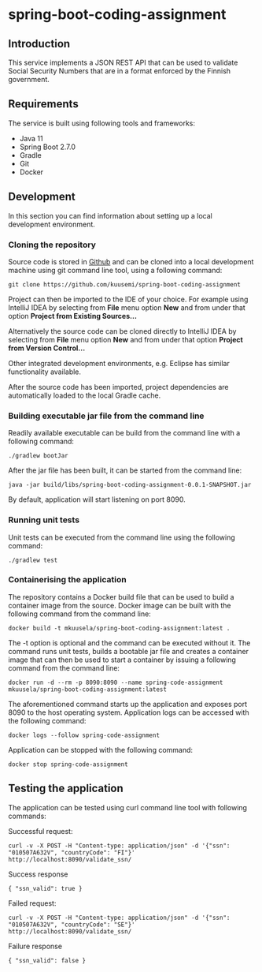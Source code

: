 # spring-boot-coding-assignment

## Introduction

This service implements a JSON REST API that can be used to validate Social Security Numbers that are in a format
enforced by the Finnish government.

## Requirements

The service is built using following tools and frameworks:

- Java 11
- Spring Boot 2.7.0
- Gradle
- Git
- Docker

## Development

In this section you can find information about setting up a local development environment.

### Cloning the repository

Source code is stored in [Github](https://github.com/kuusemi/spring-boot-coding-assignment) and can be cloned into a
local development machine using git command line tool, using a following command:

`git clone https://github.com/kuusemi/spring-boot-coding-assignment`

Project can then be imported to the IDE of your choice. For example using IntelliJ IDEA by selecting from **File** menu
option **New** and from under that option **Project from Existing Sources...**

Alternatively the source code can be cloned directly to IntelliJ IDEA by selecting from **File** menu
option **New** and from under that option **Project from Version Control...**

Other integrated development environments, e.g. Eclipse has similar functionality available.

After the source code has been imported, project dependencies are automatically loaded to the local Gradle cache.

### Building executable jar file from the command line

Readily available executable can be build from the command line with a following command:

`./gradlew bootJar`

After the jar file has been built, it can be started from the command line:

`java -jar build/libs/spring-boot-coding-assignment-0.0.1-SNAPSHOT.jar `

By default, application will start listening on port 8090.

### Running unit tests

Unit tests can be executed from the command line using the following command:

`./gradlew test`

### Containerising the application

The repository contains a Docker build file that can be used to build a container image from the source. Docker image
can be built with the following command from the command line:

`docker build -t mkuusela/spring-boot-coding-assignment:latest .`

The -t option is optional and the command can be executed without it. The command runs unit tests, builds a bootable jar
file and creates a container image that can then be used to start a container by issuing a following command from the command line:

`docker run -d --rm -p 8090:8090 --name spring-code-assignment mkuusela/spring-boot-coding-assignment:latest`

The aforementioned command starts up the application and exposes port 8090 to the host operating system. Application
logs can be accessed with the following command:

`docker logs --follow spring-code-assignment`

Application can be stopped with the following command:

`docker stop spring-code-assignment`

## Testing the application

The application can be tested using curl command line tool with following commands:

Successful request:

`
curl -v -X POST -H "Content-type: application/json" -d '{"ssn": "010507A632V", "countryCode": "FI"}' http://localhost:8090/validate_ssn/
`

Success response

`
{
"ssn_valid": true
}
`

Failed request:

`
curl -v -X POST -H "Content-type: application/json" -d '{"ssn": "010507A632V", "countryCode": "SE"}' http://localhost:8090/validate_ssn/
`

Failure response

`
{
"ssn_valid": false
}
`
